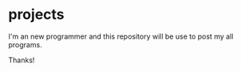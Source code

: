 # projects

I'm an new programmer and this repository will be use to post my all programs.


Thanks!

